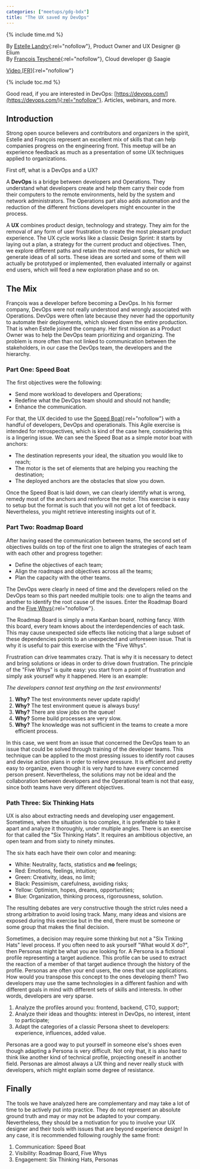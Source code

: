 ```yaml
---
categories: ["meetups/gdg-bdx"]
title: "The UX saved my DevOps"
---
```


{% include time.md %}

By [Estelle Landry](https://twitter.com/estelandry){:rel="nofollow"}, Product Owner and UX Designer @ Elium  
By [François Teychené](https://twitter.com/fteychene){:rel="nofollow"}, Cloud developer @ Saagie

[Video \[FR\]](https://www.youtube.com/watch?v=zXz2ZrL2yTM){:rel="nofollow"}

{% include toc.md %}

Good read, if you are interested in DevOps: [https://devops.com/](https://devops.com/){:rel="nofollow"}. Articles,
webinars, and more.

## Introduction

Strong open source believers and contributors and organizers in the spirit, Estelle and François represent an excellent
mix of skills that can help companies progress on the engineering front. This meetup will be an experience feedback as
much as a presentation of some UX techniques applied to organizations.

First off, what is a DevOps and a UX?

A **DevOps** is a bridge between developers and Operations. They understand what developers create and help them carry their
code from their computers to the remote environments, held by the system and network administrators. The Operations part
also adds automation and the reduction of the different frictions developers might encounter in the process.

A **UX** combines product design, technology and strategy. They aim for the removal of any form of user frustration to
create the most pleasant product experience. The UX cycle works like a classic Design Sprint: it starts by laying out a
plan, a strategy for the current product and objectives. Then, we explore different paths and retain the most relevant
ones, for which we generate ideas of all sorts. These ideas are sorted and some of them will actually be prototyped or
implemented, then evaluated internally or against end users, which will feed a new exploration phase and so on.

## The Mix

François was a developer before becoming a DevOps. In his former company, DevOps were not really understood and wrongly
associated with Operations. DevOps were often late because they never had the opportunity to automate their deployments,
which slowed down the entire production. That is when Estelle joined the company. Her first mission as a Product Owner
was to help the DevOps team prioritizing and organizing. The problem is more often than not linked to communication
between the stakeholders, in our case the DevOps team, the developers and the hierarchy.

### Part One: Speed Boat

The first objectives were the following:
- Send more workload to developers and Operations;
- Redefine what the DevOps team should and should not handle;
- Enhance the communication.

For that, the UX decided to use the [Speed Boat](http://www.agile-ux.com/2011/10/17/a-speed-boat-or-nothing/){:rel="nofollow"}
with a handful of developers, DevOps and operationals. This Agile exercise is intended for retrospectives, which is kind
of the case here, considering this is a lingering issue. We can see the Speed Boat as a simple motor boat with anchors:
- The destination represents your ideal, the situation you would like to reach;
- The motor is the set of elements that are helping you reaching the destination;
- The deployed anchors are the obstacles that slow you down.

Once the Speed Boat is laid down, we can clearly identify what is wrong, remedy most of the anchors and reinforce the
motor. This exercise is easy to setup but the format is such that you will not get a lot of feedback. Nevertheless, you
might retrieve interesting insights out of it.

### Part Two: Roadmap Board

After having eased the communication between teams, the second set of objectives builds on top of the first one to align
the strategies of each team with each other and progress together:
- Define the objectives of each team;
- Align the roadmaps and objectives across all the teams;
- Plan the capacity with the other teams.

The DevOps were clearly in need of time and the developers relied on the DevOps team so this part needed multiple tools:
one to align the teams and another to identify the root cause of the issues. Enter the Roadmap Board and the [Five Whys](https://en.wikipedia.org/wiki/5_Whys){:rel="nofollow"}.

The Roadmap Board is simply a meta Kanban board, nothing fancy. With this board, every team knows about the
interdependencies of each task. This may cause unexpected side effects like noticing that a large subset of these
dependencies points to an unexpected and unforeseen issue. That is why it is useful to pair this exercise with the "Five
Whys".

Frustration can drive teammates crazy. That is why it is necessary to detect and bring solutions or ideas in order to
drive down frustration. The principle of the "Five Whys" is quite easy: you start from a point of frustration and simply
ask yourself why it happened. Here is an example:

*The developers cannot test anything on the test environments!*
1. **Why?** The test environments never update rapidly!
2. **Why?** The test environment queue is always busy!
3. **Why?** There are slow jobs on the queue!
4. **Why?** Some build processes are very slow.
5. **Why?** The knowledge was not sufficient in the teams to create a more efficient process.

In this case, we went from an issue that concerned the DevOps team to an issue that could be solved through training of
the developer teams. This technique can be applied to the most pressing issues to identify root causes and devise action
plans in order to relieve pressure. It is efficient and pretty easy to organize, even though it is very hard to have
every concerned person present. Nevertheless, the solutions may not be ideal and the collaboration between developers
and the Operational team is not that easy, since both teams have very different objectives.

### Path Three: Six Thinking Hats

UX is also about extracting needs and developing user engagement. Sometimes, when the situation is too complex, it is
preferable to take it apart and analyze it thoroughly, under multiple angles. There is an exercise for that called the
"Six Thinking Hats". It requires an ambitious objective, an open team and from sixty to ninety minutes.

The six hats each have their own color and meaning:
- White: Neutrality, facts, statistics and **no** feelings;
- Red: Emotions, feelings, intuition;
- Green: Creativity, ideas, no limit;
- Black: Pessimism, carefulness, avoiding risks;
- Yellow: Optimism, hopes, dreams, opportunities;
- Blue: Organization, thinking process, rigorousness, solution.

The resulting debates are very constructive though the strict rules need a strong arbitration to avoid losing track.
Many, many ideas and visions are exposed during this exercise but in the end, there must be someone or some group that
makes the final decision.

Sometimes, a decision may require some thinking but not a "Six Tinking Hats" level process. If you often need to ask
yourself "What would X do?", then Personas might be what you are looking for. A Persona is a fictional profile
representing a target audience. This profile can be used to extract the reaction of a member of that target audience
through the history of the profile. Personas are often your end users, the ones that use applications. How would you
transpose this concept to the ones developing them? Two developers may use the same technologies in a different fashion
and with different goals in mind with different sets of skills and interests. In other words, developers are very
sparse.

1. Analyze the profiles around you: frontend, backend, CTO, support;
2. Analyze their ideas and thoughts: interest in DevOps, no interest, intent to participate;
3. Adapt the categories of a classic Persona sheet to developers: experience, influences, added value.

Personas are a good way to put yourself in someone else's shoes even though adapting a Persona is very difficult. Not
only that, it is also hard to think like another kind of technical profile, projecting oneself in another field.
Personas are almost always a UX thing and never really stuck with developers, which might explain some degree of
resistance.

## Finally

The tools we have analyzed here are complementary and may take a lot of time to be actively put into practice. They do
not represent an absolute ground truth and may or may not be adapted to your company. Nevertheless, they should be a
motivation for you to involve your UX designer and their tools with issues that are beyond experience design! In any
case, it is recommended following roughly the same front:

1. Communication: Speed Boat
2. Visibility: Roadmap Board, Five Whys
3. Engagement: Six Thinking Hats, Personas

